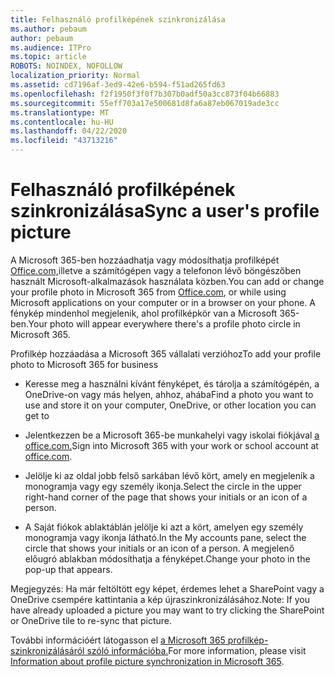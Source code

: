 ```yaml
---
title: Felhasználó profilképének szinkronizálása
ms.author: pebaum
author: pebaum
ms.audience: ITPro
ms.topic: article
ROBOTS: NOINDEX, NOFOLLOW
localization_priority: Normal
ms.assetid: cd7196af-3ed9-42e6-b594-f51ad265fd63
ms.openlocfilehash: f2f1950f3f0f7b307b0adf50a3cc873f04b66883
ms.sourcegitcommit: 55eff703a17e500681d8fa6a87eb067019ade3cc
ms.translationtype: MT
ms.contentlocale: hu-HU
ms.lasthandoff: 04/22/2020
ms.locfileid: "43713216"
---
```

# <a name="sync-a-users-profile-picture"></a><span data-ttu-id="2c79e-102">Felhasználó profilképének szinkronizálása</span><span class="sxs-lookup"><span data-stu-id="2c79e-102">Sync a user's profile picture</span></span>

<span data-ttu-id="2c79e-103">A Microsoft 365-ben hozzáadhatja vagy módosíthatja profilképét [Office.com,](https://www.office.com)illetve a számítógépen vagy a telefonon lévő böngészőben használt Microsoft-alkalmazások használata közben.</span><span class="sxs-lookup"><span data-stu-id="2c79e-103">You can add or change your profile photo in Microsoft 365 from [Office.com](https://www.office.com), or while using Microsoft applications on your computer or in a browser on your phone.</span></span> <span data-ttu-id="2c79e-104">A fénykép mindenhol megjelenik, ahol profilképkör van a Microsoft 365-ben.</span><span class="sxs-lookup"><span data-stu-id="2c79e-104">Your photo will appear everywhere there's a profile photo circle in Microsoft 365.</span></span>

<span data-ttu-id="2c79e-105">Profilkép hozzáadása a Microsoft 365 vállalati verzióhoz</span><span class="sxs-lookup"><span data-stu-id="2c79e-105">To add your profile photo to Microsoft 365 for business</span></span>

- <span data-ttu-id="2c79e-106">Keresse meg a használni kívánt fényképet, és tárolja a számítógépén, a OneDrive-on vagy más helyen, ahhoz, ahába</span><span class="sxs-lookup"><span data-stu-id="2c79e-106">Find a photo you want to use and store it on your computer, OneDrive, or other location you can get to</span></span>

- <span data-ttu-id="2c79e-107">Jelentkezzen be a Microsoft 365-be munkahelyi vagy iskolai fiókjával [a office.com.](https://www.office.com)</span><span class="sxs-lookup"><span data-stu-id="2c79e-107">Sign into Microsoft 365 with your work or school account at [office.com](https://www.office.com).</span></span>

- <span data-ttu-id="2c79e-108">Jelölje ki az oldal jobb felső sarkában lévő kört, amely en megjelenik a monogramja vagy egy személy ikonja.</span><span class="sxs-lookup"><span data-stu-id="2c79e-108">Select the circle in the upper right-hand corner of the page that shows your initials or an icon of a person.</span></span>

- <span data-ttu-id="2c79e-109">A Saját fiókok ablaktáblán jelölje ki azt a kört, amelyen egy személy monogramja vagy ikonja látható.</span><span class="sxs-lookup"><span data-stu-id="2c79e-109">In the My accounts pane, select the circle that shows your initials or an icon of a person.</span></span> <span data-ttu-id="2c79e-110">A megjelenő előugró ablakban módosíthatja a fényképet.</span><span class="sxs-lookup"><span data-stu-id="2c79e-110">Change your photo in the pop-up that appears.</span></span>

<span data-ttu-id="2c79e-111">Megjegyzés: Ha már feltöltött egy képet, érdemes lehet a SharePoint vagy a OneDrive csempére kattintania a kép újraszinkronizálásához.</span><span class="sxs-lookup"><span data-stu-id="2c79e-111">Note: If you have already uploaded a picture you may want to try clicking the SharePoint or OneDrive tile to re-sync that picture.</span></span>

<span data-ttu-id="2c79e-112">További információért látogasson el [a Microsoft 365 profilkép-szinkronizálásáról szóló információba.](https://support.office.com/article/information-about-profile-picture-synchronization-in-office-365-20594d76-d054-4af4-a660-401133e3d48a)</span><span class="sxs-lookup"><span data-stu-id="2c79e-112">For more information, please visit [Information about profile picture synchronization in Microsoft 365](https://support.office.com/article/information-about-profile-picture-synchronization-in-office-365-20594d76-d054-4af4-a660-401133e3d48a).</span></span>
